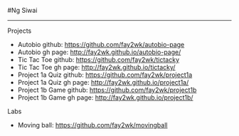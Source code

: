 #Ng Siwai
___

Projects
+ Autobio github: https://github.com/fay2wk/autobio-page
+ Autobio gh page: http://fay2wk.github.io/autobio-page/
+ Tic Tac Toe github: https://github.com/fay2wk/tictacky
+ Tic Tac Toe gh page: http://fay2wk.github.io/tictacky/
+ Project 1a Quiz github: https://github.com/fay2wk/project1a  
+ Project 1a Quiz gh page: http://fay2wk.github.io/project1a/
+ Project 1b Game github: https://github.com/fay2wk/project1b
+ Project 1b Game gh page: http://fay2wk.github.io/project1b/

Labs
+ Moving ball: https://github.com/fay2wk/movingball
